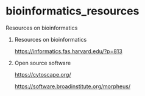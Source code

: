 # bioinformatics_resources
Resources on bioinformatics

1. Resources on bioinformatics

    https://informatics.fas.harvard.edu/?p=813
    
  
2. Open source software

    https://cytoscape.org/
    
    https://software.broadinstitute.org/morpheus/
    
    

